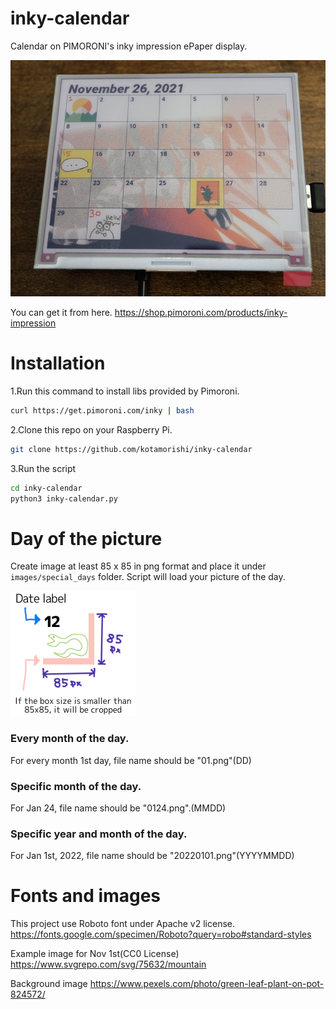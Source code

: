 # inky-calendar
Calendar on PIMORONI's inky impression ePaper display.

![lib directory contents](/images/sample.jpg)

You can get it from here.
https://shop.pimoroni.com/products/inky-impression

# Installation
1.Run this command to install libs provided by Pimoroni.

```bash
curl https://get.pimoroni.com/inky | bash
```

2.Clone this repo on your Raspberry Pi.

```bash
git clone https://github.com/kotamorishi/inky-calendar
```

3.Run the script
```bash
cd inky-calendar
python3 inky-calendar.py
```

# Day of the picture
Create image at least 85 x 85 in png format and place it under ```images/special_days``` folder.
Script will load your picture of the day.

![lib directory contents](/images/special_days/example.png)

### Every month of the day.
For every month 1st day, file name should be "01.png"(DD)

### Specific month of the day.
For Jan 24, file name should be "0124.png".(MMDD)

### Specific year and month of the day.
For Jan 1st, 2022, file name should be "20220101.png"(YYYYMMDD)

# Fonts and images
This project use Roboto font under Apache v2 license.
https://fonts.google.com/specimen/Roboto?query=robo#standard-styles

Example image for Nov 1st(CC0 License)
https://www.svgrepo.com/svg/75632/mountain

Background image
https://www.pexels.com/photo/green-leaf-plant-on-pot-824572/
